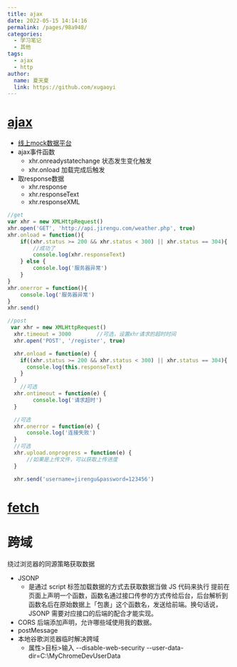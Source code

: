 ```yaml
---
title: ajax
date: 2022-05-15 14:14:16
permalink: /pages/98a948/
categories:
  - 学习笔记
  - 其他
tags:
  - ajax
  - http
author: 
  name: 夏天夏
  link: https://github.com/xugaoyi
---
```

# [ajax](https://segmentfault.com/a/1190000004322487#articleHeader2)
 - [线上mock数据平台](http://easy-mock.com/)
 - ajax事件函数
    - xhr.onreadystatechange 状态发生变化触发
    - xhr.onload 加载完成后触发
 - 取response数据
    - xhr.response
    - xhr.responseText
    - xhr.responseXML

```javascript
//get 
var xhr = new XMLHttpRequest()
xhr.open('GET', 'http://api.jirengu.com/weather.php', true)
xhr.onload = function(){
    if((xhr.status >= 200 && xhr.status < 300) || xhr.status == 304){
        //成功了
        console.log(xhr.responseText)
    } else {
        console.log('服务器异常')
    }
}
xhr.onerror = function(){
    console.log('服务器异常')
}
xhr.send()
```
```javascript
//post
 var xhr = new XMLHttpRequest()
  xhr.timeout = 3000        //可选，设置xhr请求的超时时间
  xhr.open('POST', '/register', true)

  xhr.onload = function(e) { 
    if((xhr.status >= 200 && xhr.status < 300) || xhr.status == 304){
      console.log(this.responseText)
    }
  }
    //可选
  xhr.ontimeout = function(e) { 
        console.log('请求超时')
  }

  //可选
  xhr.onerror = function(e) {
      console.log('连接失败')
  }
  //可选
  xhr.upload.onprogress = function(e) {
      //如果是上传文件，可以获取上传进度
  }

  xhr.send('username=jirengu&password=123456')
```

# [fetch](https://www.w3ctech.com/topic/854)
# 跨域
绕过浏览器的同源策略获取数据
- JSONP
    - 是通过 script 标签加载数据的方式去获取数据当做 JS 代码来执行 提前在页面上声明一个函数，函数名通过接口传参的方式传给后台，后台解析到函数名后在原始数据上「包裹」这个函数名，发送给前端。换句话说，JSONP 需要对应接口的后端的配合才能实现。
- CORS 后端添加声明，允许哪些域使用我的数据。
- postMessage
-  本地谷歌浏览器临时解决跨域
    - 属性>目标>输入  --disable-web-security --user-data-dir=C:\MyChromeDevUserData